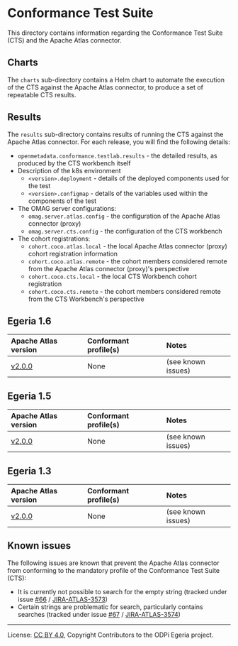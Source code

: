 <!-- SPDX-License-Identifier: CC-BY-4.0 -->
<!-- Copyright Contributors to the ODPi Egeria project. -->

# Conformance Test Suite

This directory contains information regarding the Conformance Test Suite (CTS) and the Apache Atlas connector.

## Charts

The `charts` sub-directory contains a Helm chart to automate the execution of the CTS against the Apache Atlas
connector, to produce a set of repeatable CTS results.

## Results

The `results` sub-directory contains results of running the CTS against the Apache Atlas connector. For each release,
you will find the following details:

- `openmetadata.conformance.testlab.results` - the detailed results, as produced by the CTS workbench itself
- Description of the k8s environment
    - `<version>.deployment` - details of the deployed components used for the test
    - `<version>.configmap` - details of the variables used within the components of the test
- The OMAG server configurations:
    - `omag.server.atlas.config` - the configuration of the Apache Atlas connector (proxy)
    - `omag.server.cts.config` - the configuration of the CTS workbench
- The cohort registrations:
    - `cohort.coco.atlas.local` - the local Apache Atlas connector (proxy) cohort registration information
    - `cohort.coco.atlas.remote` - the cohort members considered remote from the Apache Atlas connector (proxy)'s perspective
    - `cohort.coco.cts.local` - the local CTS Workbench cohort registration
    - `cohort.coco.cts.remote` - the cohort members considered remote from the CTS Workbench's perspective

## Egeria 1.6

| Apache Atlas version | Conformant profile(s) | Notes |
| :--- | :--- | :--- |
| [v2.0.0](results/1.6/2.0.0) | None | (see known issues) |

## Egeria 1.5

| Apache Atlas version | Conformant profile(s) | Notes |
| :--- | :--- | :--- |
| [v2.0.0](results/1.5/2.0.0) | None | (see known issues) |

## Egeria 1.3

| Apache Atlas version | Conformant profile(s) | Notes |
| :--- | :--- | :--- |
| [v2.0.0](results/1.3/2.0.0) | None | (see known issues) |

## Known issues

The following issues are known that prevent the Apache Atlas connector from conforming to the mandatory profile of the
Conformance Test Suite (CTS):

- It is currently not possible to search for the empty string (tracked under issue [#66](https://github.com/odpi/egeria-connector-apache-atlas/issues/66) / [JIRA-ATLAS-3573](https://issues.apache.org/jira/browse/ATLAS-3573))
- Certain strings are problematic for search, particularly contains searches (tracked under issue [#67](https://github.com/odpi/egeria-connector-apache-atlas/issues/67) / [JIRA-ATLAS-3574](https://issues.apache.org/jira/browse/ATLAS-3574))

----
License: [CC BY 4.0](https://creativecommons.org/licenses/by/4.0/),
Copyright Contributors to the ODPi Egeria project.
